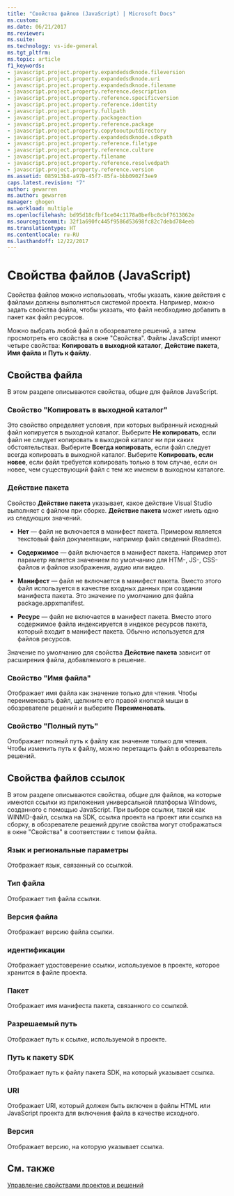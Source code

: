 ```yaml
---
title: "Свойства файлов (JavaScript) | Microsoft Docs"
ms.custom: 
ms.date: 06/21/2017
ms.reviewer: 
ms.suite: 
ms.technology: vs-ide-general
ms.tgt_pltfrm: 
ms.topic: article
f1_keywords:
- javascript.project.property.expandedsdknode.fileversion
- javascript.project.property.expandedsdknode.uri
- javascript.project.property.expandedsdknode.filename
- javascript.project.property.reference.description
- javascript.project.property.reference.specificversion
- javascript.project.property.reference.identity
- javascript.project.property.fullpath
- javascript.project.property.packageaction
- javascript.project.property.reference.package
- javascript.project.property.copytooutputdirectory
- javascript.project.property.expandedsdknode.sdkpath
- javascript.project.property.reference.filetype
- javascript.project.property.reference.culture
- javascript.project.property.filename
- javascript.project.property.reference.resolvedpath
- javascript.project.property.reference.version
ms.assetid: 085913b8-a97b-45f7-85fa-bbb0902f3ee9
caps.latest.revision: "7"
author: gewarren
ms.author: gewarren
manager: ghogen
ms.workload: multiple
ms.openlocfilehash: bd95d18cfbf1ce04c1178a0befbc8cbf7613862e
ms.sourcegitcommit: 32f1a690fc445f9586d53698fc82c7debd784eeb
ms.translationtype: HT
ms.contentlocale: ru-RU
ms.lasthandoff: 12/22/2017
---
```

# <a name="file-properties-javascript"></a>Свойства файлов (JavaScript)
Свойства файлов можно использовать, чтобы указать, какие действия с файлами должны выполняться системой проекта. Например, можно задать свойства файла, чтобы указать, что файл необходимо добавить в пакет как файл ресурсов.  

 Можно выбрать любой файл в обозревателе решений, а затем просмотреть его свойства в окне "Свойства". Файлы JavaScript имеют четыре свойства: **Копировать в выходной каталог**, **Действие пакета**, **Имя файла** и **Путь к файлу**.  

## <a name="file-properties"></a>Свойства файла  
 В этом разделе описываются свойства, общие для файлов JavaScript.  

### <a name="copy-to-output-directory-property"></a>Свойство "Копировать в выходной каталог"  
 Это свойство определяет условия, при которых выбранный исходный файл копируется в выходной каталог. Выберите **Не копировать**, если файл не следует копировать в выходной каталог ни при каких обстоятельствах. Выберите **Всегда копировать**, если файл следует всегда копировать в выходной каталог. Выберите **Копировать, если новее**, если файл требуется копировать только в том случае, если он новее, чем существующий файл с тем же именем в выходном каталоге.  

### <a name="package-action"></a>Действие пакета  
 Свойство **Действие пакета** указывает, какое действие Visual Studio выполняет с файлом при сборке. **Действие пакета** может иметь одно из следующих значений.  

-   **Нет** — файл не включается в манифест пакета. Примером является текстовый файл документации, например файл сведений (Readme).  

-   **Содержимое** — файл включается в манифест пакета. Например этот параметр является значением по умолчанию для HTM-, JS-, CSS-файлов и файлов изображения, аудио или видео.  

-   **Манифест** — файл не включается в манифест пакета. Вместо этого файл используется в качестве входных данных при создании манифеста пакета. Это значение по умолчанию для файла package.appxmanifest.  

-   **Ресурс** — файл не включается в манифест пакета. Вместо этого содержимое файла индексируется в индексе ресурсов пакета, который входит в манифест пакета. Обычно используется для файлов ресурсов.  

Значение по умолчанию для свойства **Действие пакета** зависит от расширения файла, добавляемого в решение.  

### <a name="file-name-property"></a>Свойство "Имя файла"  
 Отображает имя файла как значение только для чтения. Чтобы переименовать файл, щелкните его правой кнопкой мыши в обозревателе решений и выберите **Переименовать**.  

### <a name="full-path-property"></a>Свойство "Полный путь"  
 Отображает полный путь к файлу как значение только для чтения. Чтобы изменить путь к файлу, можно перетащить файл в обозреватель решений.  

## <a name="reference-file-properties"></a>Свойства файлов ссылок  
 В этом разделе описываются свойства, общие для файлов, на которые имеются ссылки из приложения универсальной платформа Windows, созданного с помощью JavaScript. При выборе ссылки, такой как WINMD-файл, ссылка на SDK, ссылка проекта на проект или ссылка на сборку, в обозревателе решений другие свойства могут отображаться в окне "Свойства" в соответствии с типом файла.  

### <a name="culture"></a>Язык и региональные параметры  
 Отображает язык, связанный со ссылкой.  

### <a name="file-type"></a>Тип файла  
 Отображает тип файла ссылки.  

### <a name="file-version"></a>Версия файла  
 Отображает версию файла ссылки.  

### <a name="identity"></a>идентификации  
 Отображает удостоверение ссылки, используемое в проекте, которое хранится в файле проекта.  

### <a name="package"></a>Пакет  
 Отображает имя манифеста пакета, связанного со ссылкой.  

### <a name="resolved-path"></a>Разрешаемый путь  
 Отображает путь к ссылке, используемой в проекте.  

### <a name="sdk-path"></a>Путь к пакету SDK  
 Отображает путь к файлу пакета SDK, на который указывает ссылка.  

### <a name="uri"></a>URI  
 Отображает URI, который должен быть включен в файлы HTML или JavaScript проекта для включения файла в качестве исходного.  

### <a name="version"></a>Версия  
 Отображает версию, на которую указывает ссылка.  

## <a name="see-also"></a>См. также  
 [Управление свойствами проектов и решений](../../ide/managing-project-and-solution-properties.md)
